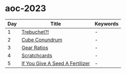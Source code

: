 # aoc-2023

| Day | Title                                      | Keywords |
| --- | ------------------------------------------ | -------- |
| 1   | [Trebuchet?!](01.py)                       | -        |
| 2   | [Cube Conundrum](02.py)                    | -        |
| 3   | [Gear Ratios](03.py)                       | -        |
| 4   | [Scratchcards](04.py)                      | -        |
| 5   | [If You Give A Seed A Fertilizer](05.py)   | -        |
